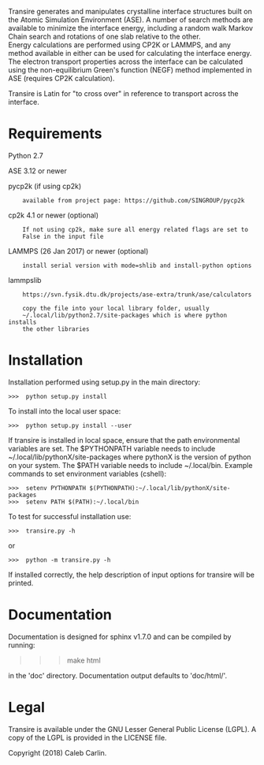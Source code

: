 Transire generates and manipulates crystalline interface structures built 
on the Atomic Simulation Environment (ASE).   A number of search methods 
are available to minimize the interface energy, including a random walk 
Markov Chain search and rotations of one slab relative to the other.  
Energy calculations are performed using CP2K or LAMMPS, and any method 
available in either can be used for calculating the interface energy.
The electron transport properties across the interface can be calculated
using the non-equilibrium Green's function (NEGF) method implemented in ASE
(requires CP2K calculation).

Transire is Latin for "to cross over" in reference to transport
across the interface.

Requirements
==============

Python 2.7

ASE 3.12 or newer

pycp2k (if using cp2k)
        
        available from project page: https://github.com/SINGROUP/pycp2k

cp2k 4.1 or newer (optional)
        
        If not using cp2k, make sure all energy related flags are set to
        False in the input file 

LAMMPS (26 Jan 2017) or newer (optional)
        
        install serial version with mode=shlib and install-python options

lammpslib
        
        https://svn.fysik.dtu.dk/projects/ase-extra/trunk/ase/calculators
        
        copy the file into your local library folder, usually
        ~/.local/lib/python2.7/site-packages which is where python installs
        the other libraries

Installation
==============

Installation performed using setup.py in the main directory:

```
>>>  python setup.py install
```

To install into the local user space:

```
>>>  python setup.py install --user
```

If transire is installed in local space, ensure that the path environmental variables are set.
The $PYTHONPATH variable needs to include ~/.local/lib/pythonX/site-packages where pythonX is
the version of python on your system.  The $PATH variable needs to include ~/.local/bin.
Example commands to set environment variables (cshell):

```
>>>  setenv PYTHONPATH $(PYTHONPATH):~/.local/lib/pythonX/site-packages
>>>  setenv PATH $(PATH):~/.local/bin
```

To test for successful installation use:

```
>>>  transire.py -h
```  

or

```
>>>  python -m transire.py -h
```

If installed correctly, the help description of input options for transire will be printed.


Documentation
=============

Documentation is designed for sphinx v1.7.0 and can be compiled by running:

>>> make html

in the 'doc' directory.  Documentation output defaults to 'doc/html/'.


Legal
=====

Transire is available under the GNU Lesser General Public License (LGPL).
A copy of the LGPL is provided in the LICENSE file.

Copyright (2018) Caleb Carlin.
